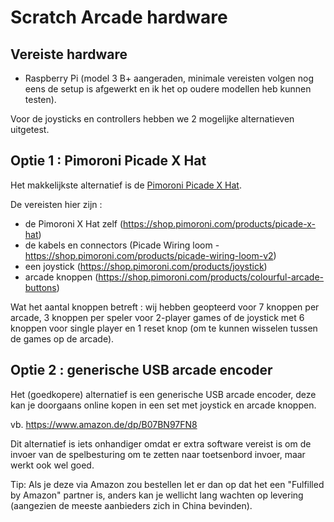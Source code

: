 # Scratch Arcade hardware

## Vereiste hardware

- Raspberry Pi (model 3 B+ aangeraden, minimale vereisten volgen nog eens de
setup is afgewerkt en ik het op oudere modellen heb kunnen testen).


Voor de joysticks en controllers hebben we 2 mogelijke alternatieven uitgetest.

## Optie 1 : Pimoroni Picade X Hat

Het makkelijkste alternatief is de [Pimoroni Picade X Hat](https://shop.pimoroni.com/products/picade-x-hat).

De vereisten hier zijn :
- de Pimoroni X Hat zelf (https://shop.pimoroni.com/products/picade-x-hat)
- de kabels en connectors (Picade Wiring loom - https://shop.pimoroni.com/products/picade-wiring-loom-v2)
- een joystick (https://shop.pimoroni.com/products/joystick)
- arcade knoppen (https://shop.pimoroni.com/products/colourful-arcade-buttons)

Wat het aantal knoppen betreft : wij hebben geopteerd voor 7 knoppen per arcade,
3 knoppen per speler voor 2-player games of de joystick met 6 knoppen voor single
player en 1 reset knop (om te kunnen wisselen tussen de games op de arcade).

## Optie 2 : generische USB arcade encoder

Het (goedkopere) alternatief is een generische USB arcade encoder, deze kan
je doorgaans online kopen in een set met joystick en arcade knoppen.

vb. https://www.amazon.de/dp/B07BN97FN8

Dit alternatief is iets onhandiger omdat er extra software vereist is om de
invoer van de spelbesturing om te zetten naar toetsenbord invoer, maar werkt
ook wel goed.

Tip: Als je deze via Amazon zou bestellen let er dan op dat het een "Fulfilled
by Amazon" partner is, anders kan je wellicht lang wachten op levering (aangezien
de meeste aanbieders zich in China bevinden).
